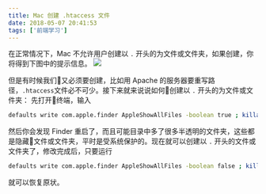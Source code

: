 ```yaml
---
title: Mac 创建 .htaccess 文件
date: 2018-05-07 20:41:53
tags: ['前端学习']
---
```

在正常情况下，Mac 不允许用户创建以 `.` 开头的为文件或文件夹，如果创建，你将得到下图中的提示信息。
![](https://personal-1251959693.cos.ap-chengdu.myqcloud.com/2018-05-10-144331.png)
<!--more-->
但是有时候我们又必须要创建，比如用 Apache 的服务器要重写路径，`.htaccess`文件必不可少。接下来就来说说如何创建以 `.` 开头的为文件或文件夹：
先打开终端，输入
```bash
defaults write com.apple.finder AppleShowAllFiles -boolean true ; killall Finder
```
然后你会发现 Finder 重启了，而且可能目录中多了很多半透明的文件夹，这些都是隐藏文件或文件夹，平时是受系统保护的。现在就可以创建以 `.` 开头的文件或文件夹了，修改完成后，只要运行
```bash
defaults write com.apple.finder AppleShowAllFiles -boolean false ; killall Finder
```
就可以恢复原状。